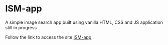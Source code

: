 # ISM-app
A simple image search app built using vanilla HTML, CSS and JS
application still in progress

Follow the link to access the site
[ISM-app](https://austinmonde.github.io/ISM-app/)
